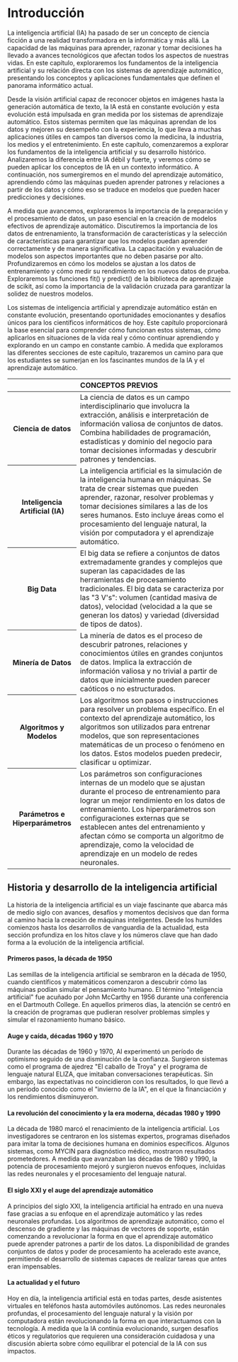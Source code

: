 # Introducción

La inteligencia artificial (IA) ha pasado de ser un concepto de ciencia ficción a una realidad transformadora en la informática y más allá. La capacidad de las máquinas para aprender, razonar y tomar decisiones ha llevado a avances tecnológicos que afectan todos los aspectos de nuestras vidas. En este capítulo, exploraremos los fundamentos de la inteligencia artificial y su relación directa con los sistemas de aprendizaje automático, presentando los conceptos y aplicaciones fundamentales que definen el panorama informático actual. 

Desde la visión artificial capaz de reconocer objetos en imágenes hasta la generación automática de texto, la IA está en constante evolución y esta evolución está impulsada en gran medida por los sistemas de aprendizaje automático. Estos sistemas permiten que las máquinas aprendan de los datos y mejoren su desempeño con la experiencia, lo que lleva a muchas aplicaciones útiles en campos tan diversos como la medicina, la industria, los medios y el entretenimiento. En este capítulo, comenzaremos a explorar los fundamentos de la inteligencia artificial y su desarrollo histórico. Analizaremos la diferencia entre IA débil y fuerte, y veremos cómo se pueden aplicar los conceptos de IA en un contexto informático. A continuación, nos sumergiremos en el mundo del aprendizaje automático, aprendiendo cómo las máquinas pueden aprender patrones y relaciones a partir de los datos y cómo eso se traduce en modelos que pueden hacer predicciones y decisiones. 

A medida que avancemos, exploraremos la importancia de la preparación y el procesamiento de datos, un paso esencial en la creación de modelos efectivos de aprendizaje automático. Discutiremos la importancia de los datos de entrenamiento, la transformación de características y la selección de características para garantizar que los modelos puedan aprender correctamente y de manera significativa. La capacitación y evaluación de modelos son aspectos importantes que no deben pasarse por alto. Profundizaremos en cómo los modelos se ajustan a los datos de entrenamiento y cómo medir su rendimiento en los nuevos datos de prueba. Exploraremos las funciones fit() y predict() de la biblioteca de aprendizaje de scikit, así como la importancia de la validación cruzada para garantizar la solidez de nuestros modelos. 

Los sistemas de inteligencia artificial y aprendizaje automático están en constante evolución, presentando oportunidades emocionantes y desafíos únicos para los científicos informáticos de hoy. Este capítulo proporcionará la base esencial para comprender cómo funcionan estos sistemas, cómo aplicarlos en situaciones de la vida real y cómo continuar aprendiendo y explorando en un campo en constante cambio. A medida que exploramos las diferentes secciones de este capítulo, trazaremos un camino para que los estudiantes se sumerjan en los fascinantes mundos de la IA y el aprendizaje automático. 

<table class="table table-bordered my-table-border">
  <thead>
    <tr class="my-table-header">
      <th class="text-center my-table-header" colspan="4">CONCEPTOS PREVIOS</th>
    </tr>
  </thead>
  <tbody>
    <tr>
      <th class="left-header" scope="row">Ciencia de datos</th>
      <td  colspan="3">La ciencia de datos es un campo interdisciplinario que involucra la extracción, análisis e interpretación de información valiosa de conjuntos de datos. Combina habilidades de programación, estadísticas y dominio del negocio para tomar decisiones informadas y descubrir patrones y tendencias.  </td>
    </tr>
     <tr>
      <th class="left-header" scope="row">Inteligencia Artificial (IA)</th>
      <td  colspan="3">La inteligencia artificial es la simulación de la inteligencia humana en máquinas. Se trata de crear sistemas que pueden aprender, razonar, resolver problemas y tomar decisiones similares a las de los seres humanos. Esto incluye áreas como el procesamiento del lenguaje natural, la visión por computadora y el aprendizaje automático. </td>
    </tr>
    <tr>
      <th class="left-header" scope="row">Big Data</th>
      <td  colspan="3">El big data se refiere a conjuntos de datos extremadamente grandes y complejos que superan las capacidades de las herramientas de procesamiento tradicionales. El big data se caracteriza por las "3 V's": volumen (cantidad masiva de datos), velocidad (velocidad a la que se generan los datos) y variedad (diversidad de tipos de datos). </td>
    </tr>
    <th class="left-header" scope="row">Minería de Datos</th>
      <td  colspan="3">La minería de datos es el proceso de descubrir patrones, relaciones y conocimientos útiles en grandes conjuntos de datos. Implica la extracción de información valiosa y no trivial a partir de datos que inicialmente pueden parecer caóticos o no estructurados. </td>
    </tr>
     <tr>
      <th scope="row" class="left-header">Algoritmos y Modelos</th>
      <td  colspan="3">Los algoritmos son pasos o instrucciones para resolver un problema específico. En el contexto del aprendizaje automático, los algoritmos son utilizados para entrenar modelos, que son representaciones matemáticas de un proceso o fenómeno en los datos. Estos modelos pueden predecir, clasificar u optimizar.   </td>
    </tr>
    <tr>
      <th class="left-header" scope="row">Parámetros e Hiperparámetros</th>
      <td  colspan="3">Los parámetros son configuraciones internas de un modelo que se ajustan durante el proceso de entrenamiento para lograr un mejor rendimiento en los datos de entrenamiento. Los hiperparámetros son configuraciones externas que se establecen antes del entrenamiento y afectan cómo se comporta un algoritmo de aprendizaje, como la velocidad de aprendizaje en un modelo de redes neuronales. </td>
    </tr>
  </tbody>
</table>


## Historia y desarrollo de la inteligencia artificial 
La historia de la inteligencia artificial es un viaje fascinante que abarca más de medio siglo con avances, desafíos y momentos decisivos que dan forma al camino hacia la creación de máquinas inteligentes. Desde los humildes comienzos hasta los desarrollos de vanguardia de la actualidad, esta sección profundiza en los hitos clave y los números clave que han dado forma a la evolución de la inteligencia artificial. 

 
#### Primeros pasos, la década de 1950 
Las semillas de la inteligencia artificial se sembraron en la década de 1950, cuando científicos y matemáticos comenzaron a descubrir cómo las máquinas podían simular el pensamiento humano. El término "inteligencia artificial" fue acuñado por John McCarthy en 1956 durante una conferencia en el Dartmouth College. En aquellos primeros días, la atención se centró en la creación de programas que pudieran resolver problemas simples y simular el razonamiento humano básico.  

 
#### Auge y caída, décadas 1960 y 1970 
Durante las décadas de 1960 y 1970, AI experimentó un período de optimismo seguido de una disminución de la confianza. Surgieron sistemas como el programa de ajedrez "El caballo de Troya" y el programa de lenguaje natural ELIZA, que imitaban conversaciones terapéuticas. Sin embargo, las expectativas no coincidieron con los resultados, lo que llevó a un período conocido como el "invierno de la IA", en el que la financiación y los rendimientos disminuyeron. 


#### La revolución del conocimiento y la era moderna, décadas 1980 y 1990 
La década de 1980 marcó el renacimiento de la inteligencia artificial. Los investigadores se centraron en los sistemas expertos, programas diseñados para imitar la toma de decisiones humana en dominios específicos. Algunos sistemas, como MYCIN para diagnóstico médico, mostraron resultados prometedores. A medida que avanzaban las décadas de 1980 y 1990, la potencia de procesamiento mejoró y surgieron nuevos enfoques, incluidas las redes neuronales y el procesamiento del lenguaje natural. 

 

#### El siglo XXI y el auge del aprendizaje automático 
A principios del siglo XXI, la inteligencia artificial ha entrado en una nueva fase gracias a su enfoque en el aprendizaje automático y las redes neuronales profundas. Los algoritmos de aprendizaje automático, como el descenso de gradiente y las máquinas de vectores de soporte, están comenzando a revolucionar la forma en que el aprendizaje automático puede aprender patrones a partir de los datos. La disponibilidad de grandes conjuntos de datos y poder de procesamiento ha acelerado este avance, permitiendo el desarrollo de sistemas capaces de realizar tareas que antes eran impensables.  

 
#### La actualidad y el futuro 
Hoy en día, la inteligencia artificial está en todas partes, desde asistentes virtuales en teléfonos hasta automóviles autónomos. Las redes neuronales profundas, el procesamiento del lenguaje natural y la visión por computadora están revolucionando la forma en que interactuamos con la tecnología. A medida que la IA continúa evolucionando, surgen desafíos éticos y regulatorios que requieren una consideración cuidadosa y una discusión abierta sobre cómo equilibrar el potencial de la IA con sus impactos. 

